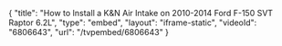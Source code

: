 {
    "title": "How to Install a K&N Air Intake on 2010-2014 Ford F-150 SVT Raptor 6.2L",
    "type": "embed",
    "layout": "iframe-static",
    "videoId": "6806643",
    "url": "\/tvpembed\/6806643"
}